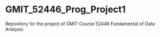 # GMIT_52446_Prog_Project1
Repository for the project of GMIT Course 52446 Fundamental of Data Analysis
